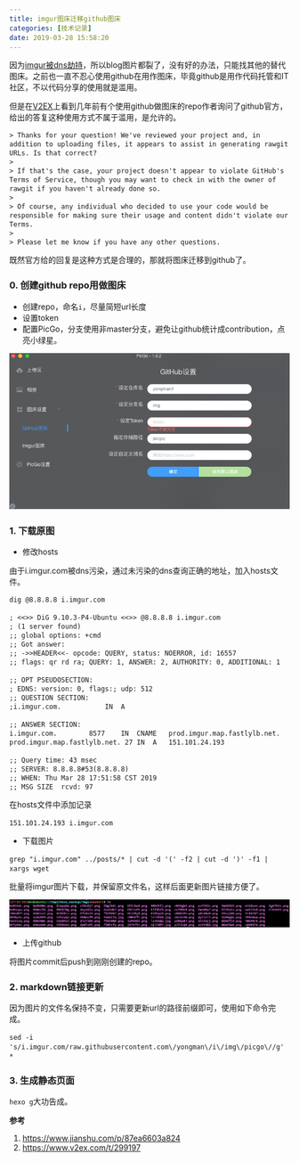 ```yaml
---
title: imgur图床迁移github图床
categories: [技术记录]
date: 2019-03-28 15:58:20
---
```


因为[imgur被dns劫持](https://xiking.win/2019/03/27/dns-cache-pollution/)，所以blog图片都裂了，没有好的办法，只能找其他的替代图床。之前也一直不忍心使用github在用作图床，毕竟github是用作代码托管和IT社区，不以代码分享的使用就是滥用。

但是在[V2EX](https://www.v2ex.com/t/299197)上看到几年前有个使用github做图床的repo作者询问了github官方，给出的答复这种使用方式不属于滥用，是允许的。

```
> Thanks for your question! We've reviewed your project and, in addition to uploading files, it appears to assist in generating rawgit URLs. Is that correct? 
> 
> If that's the case, your project doesn't appear to violate GitHub's Terms of Service, though you may want to check in with the owner of rawgit if you haven't already done so. 
> 
> Of course, any individual who decided to use your code would be responsible for making sure their usage and content didn't violate our Terms. 
> 
> Please let me know if you have any other questions.
```

既然官方给的回复是这种方式是合理的，那就将图床迁移到github了。

### 0. 创建github repo用做图床

- 创建repo，命名`i`，尽量简短url长度
- 设置token
- 配置PicGo，分支使用非master分支，避免让github统计成contribution，点亮小绿星。

![](https://raw.githubusercontent.com/yongman/i/img/picgo/20190328174823.png)

###  1. 下载原图

- 修改hosts

由于i.imgur.com被dns污染，通过未污染的dns查询正确的地址，加入hosts文件。

```
dig @8.8.8.8 i.imgur.com

; <<>> DiG 9.10.3-P4-Ubuntu <<>> @8.8.8.8 i.imgur.com
; (1 server found)
;; global options: +cmd
;; Got answer:
;; ->>HEADER<<- opcode: QUERY, status: NOERROR, id: 16557
;; flags: qr rd ra; QUERY: 1, ANSWER: 2, AUTHORITY: 0, ADDITIONAL: 1

;; OPT PSEUDOSECTION:
; EDNS: version: 0, flags:; udp: 512
;; QUESTION SECTION:
;i.imgur.com.			IN	A

;; ANSWER SECTION:
i.imgur.com.		8577	IN	CNAME	prod.imgur.map.fastlylb.net.
prod.imgur.map.fastlylb.net. 27	IN	A	151.101.24.193

;; Query time: 43 msec
;; SERVER: 8.8.8.8#53(8.8.8.8)
;; WHEN: Thu Mar 28 17:51:58 CST 2019
;; MSG SIZE  rcvd: 97
```

在hosts文件中添加记录

`151.101.24.193 i.imgur.com `

- 下载图片

`grep "i.imgur.com" ../posts/* | cut -d '(' -f2 | cut -d ')' -f1 | xargs wget`

批量将imgur图片下载，并保留原文件名，这样后面更新图片链接方便了。

![](https://raw.githubusercontent.com/yongman/i/img/picgo/20190328172912.png)

- 上传github

将图片commit后push到刚刚创建的repo。

### 2. markdown链接更新

因为图片的文件名保持不变，只需要更新url的路径前缀即可，使用如下命令完成。

`sed -i 's/i.imgur.com/raw.githubusercontent.com\/yongman\/i\/img\/picgo\//g' * `


### 3. 生成静态页面

`hexo g`大功告成。



**参考**

1. <https://www.jianshu.com/p/87ea6603a824>
2. <https://www.v2ex.com/t/299197>

